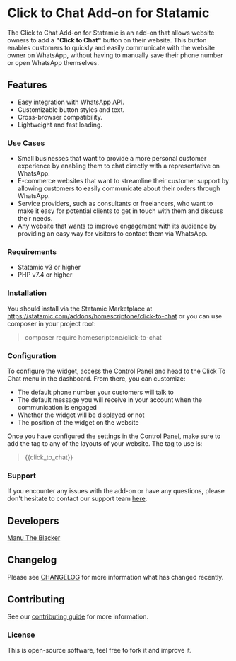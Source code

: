 # Click to Chat Add-on for Statamic

The Click to Chat Add-on for Statamic is an add-on that allows website owners to add a **"Click to Chat"** button on their website. This button enables customers to quickly and easily communicate with the website owner on WhatsApp, without having to manually save their phone number or open WhatsApp themselves.

## Features

- Easy integration with WhatsApp API.
- Customizable button styles and text.
- Cross-browser compatibility.
- Lightweight and fast loading.

### Use Cases

- Small businesses that want to provide a more personal customer experience by enabling them to chat directly with a representative on WhatsApp.
- E-commerce websites that want to streamline their customer support by allowing customers to easily communicate about their orders through WhatsApp.
- Service providers, such as consultants or freelancers, who want to make it easy for potential clients to get in touch with them and discuss their needs.
- Any website that wants to improve engagement with its audience by providing an easy way for visitors to contact them via WhatsApp.

### Requirements

- Statamic v3 or higher
- PHP v7.4 or higher

### Installation

You should install via the Statamic Marketplace at <https://statamic.com/addons/homescriptone/click-to-chat> or you can use composer in your project root:

> composer require homescriptone/click-to-chat

### Configuration

To configure the widget, access the Control Panel and head to the Click To Chat menu in the dashboard. From there, you can customize:

- The default phone number your customers will talk to
- The default message you will receive in your account when the communication is engaged
- Whether the widget will be displayed or not
- The position of the widget on the website

Once you have configured the settings in the Control Panel, make sure to add the tag to any of the layouts of your website. The tag to use is:

> {{click_to_chat}}

### Support

If you encounter any issues with the add-on or have any questions, please don't hesitate to contact our support team [here](https://homescriptone.freshdesk.com/support/home).

## Developers

[Manu The Blacker](https://github.com/manutheblacker)

## Changelog

Please see [CHANGELOG](CHANGELOG.md) for more information what has changed recently.

## Contributing

See our [contributing guide](CONTRIBUTING.md) for more information.

### License

This is open-source software, feel free to fork it and improve it.
